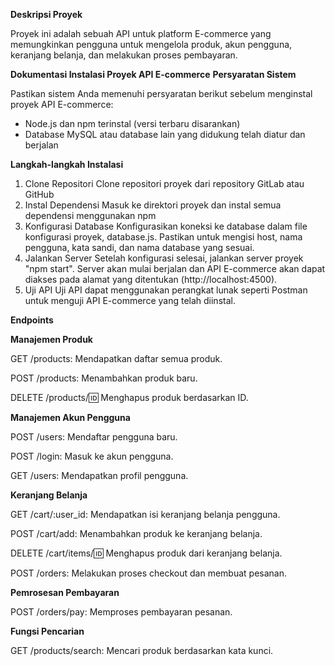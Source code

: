 **Deskripsi Proyek**

Proyek ini adalah sebuah API untuk platform E-commerce yang memungkinkan pengguna untuk mengelola produk, akun pengguna, keranjang belanja, dan melakukan proses pembayaran.

**Dokumentasi Instalasi Proyek API E-commerce**
**Persyaratan Sistem**

Pastikan sistem Anda memenuhi persyaratan berikut sebelum menginstal proyek API E-commerce:
- Node.js dan npm terinstal (versi terbaru disarankan)
- Database MySQL atau database lain yang didukung telah diatur dan berjalan

**Langkah-langkah Instalasi**
1. Clone Repositori
Clone repositori proyek dari repository GitLab atau GitHub
2. Instal Dependensi
Masuk ke direktori proyek dan instal semua dependensi menggunakan npm
3. Konfigurasi Database
Konfigurasikan koneksi ke database dalam file konfigurasi proyek, database.js. Pastikan untuk mengisi host, nama pengguna, kata sandi, dan nama database yang sesuai.
4. Jalankan Server
Setelah konfigurasi selesai, jalankan server proyek "npm start". Server akan mulai berjalan dan API E-commerce akan dapat diakses pada alamat yang ditentukan (http://localhost:4500).
5. Uji API
Uji API dapat menggunakan perangkat lunak seperti Postman untuk menguji API E-commerce yang telah diinstal.

**Endpoints**

**Manajemen Produk**

GET /products: Mendapatkan daftar semua produk.

POST /products: Menambahkan produk baru.

DELETE /products/:id: Menghapus produk berdasarkan ID.

**Manajemen Akun Pengguna**

POST /users: Mendaftar pengguna baru.

POST /login: Masuk ke akun pengguna.

GET /users: Mendapatkan profil pengguna.

**Keranjang Belanja**

GET /cart/:user_id: Mendapatkan isi keranjang belanja pengguna.

POST /cart/add: Menambahkan produk ke keranjang belanja.

DELETE /cart/items/:id: Menghapus produk dari keranjang belanja.

POST /orders: Melakukan proses checkout dan membuat pesanan.

**Pemrosesan Pembayaran**

POST /orders/pay: Memproses pembayaran pesanan.

**Fungsi Pencarian**

GET /products/search: Mencari produk berdasarkan kata kunci.
